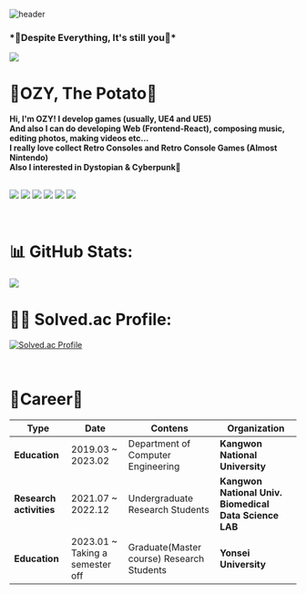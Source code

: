 ![header](https://capsule-render.vercel.app/api?type=soft&text=TRY%20SAY%20"HELLO%20OZY"&animation=twinkling&color=gradient)
  
<h3>*💖Despite Everything, It's still you💖*</h3>
<img src = {com.png}/>

<br/>

# 🤔OZY, The Potato🤔
<b>Hi, I'm OZY! I develop games (usually, UE4 and UE5)<br>And also I can do developing Web (Frontend-React), composing music, editing photos, making videos etc...</b>
<br>
<b>I really love collect Retro Consoles and Retro Console Games (Almost Nintendo)<br>Also I interested in Dystopian & Cyberpunk🌃</b>
<br>
<br>

<img src="https://img.shields.io/badge/Unreal4-0E1128?style=for-the-badge&logo=unrealengine&logoColor=white"> <img src="https://img.shields.io/badge/Unreal5-0E1128?style=for-the-badge&logo=unrealengine&logoColor=white"> <img src="https://img.shields.io/badge/Unity-000000?style=for-the-badge&logo=unity&logoColor=white">
<img src="https://img.shields.io/badge/Figma-F24E1E?style=for-the-badge&logo=figma&logoColor=white"> <img src="https://img.shields.io/badge/Photoshop-31A8FF?style=for-the-badge&logo=adobephotoshop&logoColor=white"> <img src="https://img.shields.io/badge/React-61DAFB?style=for-the-badge&logo=react&logoColor=white">

<br>

# 📊 GitHub Stats:
![](https://github-readme-stats.vercel.app/api?username=ogyworld&theme=tokyonight&hide_border=false&include_all_commits=false&count_private=false)<br/>

# 👩‍💻 Solved.ac Profile:
[![Solved.ac Profile](http://mazassumnida.wtf/api/generate_badge?boj=ogy1004)](https://solved.ac/ogy1004/)

<br>

# 💫Career💫
| **Type**                | **Date**                       | **Contens**                               | **Organization**                                       |
|-------------------------|--------------------------------|-------------------------------------------|--------------------------------------------------------|
| **Education**           | 2019.03 ~ 2023.02                | Department of Computer Engineering        | **Kangwon National University**                        |
| **Research activities** | 2021.07 ~ 2022.12               | Undergraduate Research Students           | **Kangwon National Univ. Biomedical Data Science LAB** |
| **Education**           | 2023.01 ~ Taking a semester off | Graduate(Master course) Research Students | **Yonsei University**                                  |

<br>

